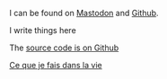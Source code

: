 I can be found on [Mastodon](https://eldritch.cafe/@davidbruant) and [Github](https://github.com/DavidBruant).

I write things here

The [source code is on Github](https://github.com/DavidBruant/davidbruant.github.io/)

[Ce que je fais dans la vie](./dans-la-vie/)

